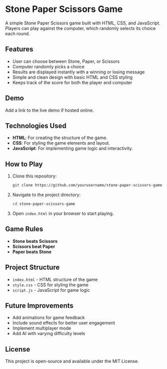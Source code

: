 # Stone Paper Scissors Game

A simple Stone Paper Scissors game built with HTML, CSS, and JavaScript. Players can play against the computer, which randomly selects its choice each round.

## Features
- User can choose between Stone, Paper, or Scissors
- Computer randomly picks a choice
- Results are displayed instantly with a winning or losing message
- Simple and clean design with basic HTML and CSS styling
- Keeps track of the score for both the player and computer

## Demo
Add a link to the live demo if hosted online.

## Technologies Used
- **HTML**: For creating the structure of the game.
- **CSS**: For styling the game elements and layout.
- **JavaScript**: For implementing game logic and interactivity.

## How to Play
1. Clone this repository:
    ```bash
    git clone https://github.com/yourusername/stone-paper-scissors-game.git
    ```
2. Navigate to the project directory:
    ```bash
    cd stone-paper-scissors-game
    ```
3. Open `index.html` in your browser to start playing.

## Game Rules
- **Stone beats Scissors**
- **Scissors beat Paper**
- **Paper beats Stone**

## Project Structure
- `index.html` - HTML structure of the game
- `style.css` - CSS for styling the game
- `script.js` - JavaScript for game logic

## Future Improvements
- Add animations for game feedback
- Include sound effects for better user engagement
- Implement multiplayer mode
- Add AI with varying difficulty levels

## License
This project is open-source and available under the MIT License.
